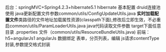 后台：springMVC+Spring4.2.3+hibernate5.1
     hibernate 基本配置
     druid连接池使用
     java更新配置文件参数common/utils/ConfigUpdateUtils.java
     **实时加载配置文件**类路径的文件地址加载属性资源(classpath下面),修改后立即生效，不必重启common/utils/ParamLoaderUtils.java
     java代码读取文件参数 target下面任意目录 .properties 文件（common/utils/ResourceBundleUtils.java)
前端：h5+angularJs1
     angularJs 数据绑定
     表单，分页列表，编辑
     js请求contentType封装,参数提交格式封装